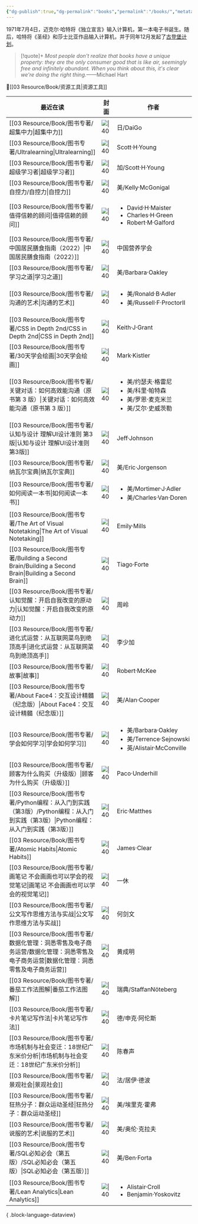 ```yaml
---
{"dg-publish":true,"dg-permalink":"books","permalink":"/books/","metatags":{"description":"这里是 🏡Davon的数字花园，是个人不断发展的想法的集合，作为半成品的思考，在可探索的空间中，随时间推移不断播种、修剪、塑造","og:site_name":"DavonOs","og:title":"饶丰书房","og:type":"article","og:url":"https://zuji.eu.org/books","og:image":null,"og:image:width":"400","og:image:alt":"articlecover","og:locale":"zh_cn"},"tags":["books"],"dgShowInlineTitle":true,"created":"2024-05-24 10:11","updated":"2025-08-11 20:36"}
---
```


1971年7月4日，迈克尔·哈特将《独立宣言》输入计算机，第一本电子书诞生。随后，哈特将《圣经》和莎士比亚作品输入计算机，并于同年12月发起了[古登堡计划](https://www.gutenberg.org/)。

>[!quote]+ 
>*Most people don't realize that books have a unique property: they are the only consumer good that is like air, seemingly free and infinitely abundant. When you think about this, it's clear we're doing the right thing.*——Michael Hart

🔎[[03 Resource/Book/资源工具\|资源工具]]

| 最近在读                                                                                                  | 封面                                                                                                                                                                                                                                           | 作者                                                                                            | 评分        |
| ----------------------------------------------------------------------------------------------------- | -------------------------------------------------------------------------------------------------------------------------------------------------------------------------------------------------------------------------------------------- | --------------------------------------------------------------------------------------------- | --------- |
| [[03 Resource/Book/图书专著/超集中力\|超集中力]]                                                               | ![\|40](https://cdn.weread.qq.com/outpic/73/3001011073.jpg)                                                                                                                                                                                  | 日/DaiGo                                                                                       | 7.7 ★★★☆☆ |
| [[03 Resource/Book/图书专著/Ultralearning\|Ultralearning]]                                             | ![\|40](https://m.media-amazon.com/images/I/81G9RTo7a3L._SY466_.jpg)                                                                                                                                                                         | Scott·H·Young                                                                                 | 8.1 ★★★★☆ |
| [[03 Resource/Book/图书专著/超级学习者\|超级学习者]]                                                             | ![\|40](https://www.shuzhaige.com/d/file/57531b876d7b3a84360979cded5820ab.jpg)                                                                                                                                                               | 加/Scott·H·Young                                                                               | 7.2 ★★★☆☆ |
| [[03 Resource/Book/图书专著/自控力/自控力\|自控力]]                                                             | ![\|40](https://gss0.baidu.com/7LsWdDW5_xN3otqbppnN2DJv/doc/pic/item/2f738bd4b31c870136d6f3ac2f7f9e2f0708ff1c.jpg)                                                                                                                           | 美/Kelly·McGonigal                                                                             | 8.2 ★★★★☆ |
| [[03 Resource/Book/图书专著/值得信赖的顾问\|值得信赖的顾问]]                                                         | ![\|40](https://wfqqreader-1252317822.image.myqcloud.com/cover/133/933133/t6_933133.jpg)                                                                                                                                                     | <ul><li>David·H·Maister</li><li>Charles·H·Green</li><li>Robert·M·Galford</li></ul>            | 8.2 ★★★★☆ |
| [[03 Resource/Book/图书专著/中国居民膳食指南（2022）\|中国居民膳食指南（2022）]]                                           | ![\|40](https://img.alicdn.com/i3/1069915587/O1CN01qdiqeE1r8tZRbP6V1_!!1069915587.jpg)                                                                                                                                                       | 中国营养学会                                                                                        | 8.6 ★★★★☆ |
| [[03 Resource/Book/图书专著/学习之道\|学习之道]]                                                               | ![\|40](https://cdn.weread.qq.com/weread/cover/96/YueWen_843465/t6_YueWen_843465.jpg)                                                                                                                                                        | 美/Barbara·Oakley                                                                              | 7.8 ★★★☆☆ |
| [[03 Resource/Book/图书专著/沟通的艺术\|沟通的艺术]]                                                             | ![\|40](https://pic1.zhimg.com/v2-a8b3d729a99952d5363d5315a0c93cc9_1440w.jpg)                                                                                                                                                                | <ul><li>美/Ronald·B·Adler</li><li>美/Russell·F·ProctorⅡ</li></ul>                               | 8.7 ★★★★☆ |
| [[03 Resource/Book/图书专著/CSS in Depth 2nd/CSS in Depth 2nd\|CSS in Depth 2nd]]                      | ![\|40](https://images.manning.com/360/480/resize/book/f/235f14b-90f6-43b8-8abd-62bc945d1624/Grant-2ed-HI.png)                                                                                                                               | Keith·J·Grant                                                                                 | \- \-     |
| [[03 Resource/Book/图书专著/30天学会绘画\|30天学会绘画]]                                                         | ![\|40](https://cdn.weread.qq.com/outpic/50/3000008050.jpg)                                                                                                                                                                                  | Mark·Kistler                                                                                  | 8.5 ★★★★☆ |
| [[03 Resource/Book/图书专著/关键对话：如何高效能沟通（原书第 3 版）\|关键对话：如何高效能沟通（原书第 3 版）]]                             | ![\|40](https://bookbk.img.zhangyue01.com/group61/M00/55/BE/CmQUOGQJfLSENxBzAAAAAFhc_JY995210658.jpg)                                                                                                                                        | <ul><li>美/约瑟夫·格雷尼</li><li>美/科里·帕特森</li><li>美/罗恩·麦克米兰</li><li>美/艾尔·史威茨勒</li></ul>              | \- \-     |
| [[03 Resource/Book/图书专著/认知与设计 理解UI设计准则 第3版\|认知与设计 理解UI设计准则 第3版]]                                   | ![\|40](https://i5.walmartimages.com/asr/e40fda23-efe4-469c-8f94-b1e7d8686d77.f371457f88a369e391c302eceb43f9fc.jpeg)                                                                                                                         | Jeff·Johnson                                                                                  | \- \-     |
| [[03 Resource/Book/图书专著/纳瓦尔宝典\|纳瓦尔宝典]]                                                             | ![\|40](https://cover.read.duokan.com/mfsv2/download/fdsc3/p01Coz5Gypkc/ng1gdlOiXUbfkf.jpg)                                                                                                                                                  | 美/Eric·Jorgenson                                                                              | 8.4 ★★★★☆ |
| [[03 Resource/Book/图书专著/如何阅读一本书\|如何阅读一本书]]                                                         | ![\|40](https://wfqqreader-1252317822.image.myqcloud.com/cover/810/23723810/t6_23723810.jpg)                                                                                                                                                 | <ul><li>美/Mortimer·J·Adler</li><li>美/Charles·Van·Doren</li></ul>                              | 8.6 ★★★★☆ |
| [[03 Resource/Book/图书专著/The Art of Visual Notetaking\|The Art of Visual Notetaking]]               | ![\|40](https://m.media-amazon.com/images/I/81CCVAmtqfL._SY425_.jpg)                                                                                                                                                                         | Emily·Mills                                                                                   | \- \-     |
| [[03 Resource/Book/图书专著/Building a Second Brain/Building a Second Brain\|Building a Second Brain]] | ![\|40](https://m.media-amazon.com/images/I/61PxZdCkHAL._SL1500_.jpg)                                                                                                                                                                        | Tiago·Forte                                                                                   | 8.1 ★★★★☆ |
| [[03 Resource/Book/图书专著/认知觉醒：开启自我改变的原动力\|认知觉醒：开启自我改变的原动力]]                                         | ![\|40](https://cdn.weread.qq.com/weread/cover/86/YueWen_33628204/t6_YueWen_33628204.jpg)                                                                                                                                                    | 周岭                                                                                            | 8 ★★★★☆   |
| [[03 Resource/Book/图书专著/进化式运营：从互联网菜鸟到绝顶高手\|进化式运营：从互联网菜鸟到绝顶高手]]                                     | ![\|40](https://wfqqreader-1252317822.image.myqcloud.com/cover/156/933156/t6_933156.jpg)                                                                                                                                                     | 李少加                                                                                           | 8.1 ★★★★☆ |
| [[03 Resource/Book/图书专著/故事\|故事]]                                                                   | ![\|40](https://m.media-amazon.com/images/I/71XRefvDWLL._SL1500_.jpg)                                                                                                                                                                        | Robert·McKee                                                                                  | 9.4 ★★★★☆ |
| [[03 Resource/Book/图书专著/About Face4：交互设计精髓（纪念版）\|About Face4：交互设计精髓（纪念版）]]                         | ![\|40](https://m.media-amazon.com/images/I/71i4O75zo-L._SY385_.jpg)                                                                                                                                                                         | 美/Alan·Cooper                                                                                 | 8.7 ★★★★☆ |
| [[03 Resource/Book/图书专著/学会如何学习\|学会如何学习]]                                                           | ![\|40](https://cdn.weread.qq.com/weread/cover/92/YueWen_27414240/t6_YueWen_27414240.jpg)                                                                                                                                                    | <ul><li>美/Barbara·Oakley</li><li>美/Terrence·Sejnowski</li><li>英/Alistair·McConville</li></ul> | 8.4 ★★★★☆ |
| [[03 Resource/Book/图书专著/顾客为什么购买（升级版）\|顾客为什么购买（升级版）]]                                               | ![\|40](https://gaoyuanxia.cn/wp-content/uploads/2025/06/gukeweishenmegoumai.jpg)                                                                                                                                                            | Paco·Underhill                                                                                | 7.9 ★★★☆☆ |
| [[03 Resource/Book/图书专著/Python编程：从入门到实践（第3版）/Python编程：从入门到实践（第3版）\|Python编程：从入门到实践（第3版）]]          | ![\|40](https://file.ituring.com.cn/LargeCover/23047b0f0134221867e2)                                                                                                                                                                         | Eric·Matthes                                                                                  | 9.2 ★★★★☆ |
| [[03 Resource/Book/图书专著/Atomic Habits\|Atomic Habits]]                                             | ![\|40](https://m.media-amazon.com/images/I/81ANaVZk5LL._SL1500_.jpg)                                                                                                                                                                        | James·Clear                                                                                   | 8.8 ★★★★☆ |
| [[03 Resource/Book/图书专著/画笔记 不会画画也可以学会的视觉笔记\|画笔记 不会画画也可以学会的视觉笔记]]                                   | ![\|40](https://ts1.tc.mm.bing.net/th/id/R-C.4c1d2eae5d43bff1335f813f21af5717?rik=k9a3MgB771ktvA&riu=http%3a%2f%2fpic.j9p.com%2fup%2f2021-1%2f16099860795580305.jpg&ehk=fdQmiDJsEAaO1rzJbE7Nk1Nmq54hIPct319bzNytG6s%3d&risl=&pid=ImgRaw&r=0) | 一休                                                                                            | 8.3 ★★★★☆ |
| [[03 Resource/Book/图书专著/公文写作思维方法与实战\|公文写作思维方法与实战]]                                                 | ![\|40](https://piccdn3.umiwi.com/uploader/image/cms_ebook/ddimg_202304200115/cms_1910086ac0012eb4.jpg)                                                                                                                                      | 何剑文                                                                                           | 7.9 ★★★☆☆ |
| [[03 Resource/Book/图书专著/数据化管理：洞悉零售及电子商务运营/数据化管理：洞悉零售及电子商务运营\|数据化管理：洞悉零售及电子商务运营]]                   | ![\|40](https://cdn.weread.qq.com/outpic/131/3000001131.jpg)                                                                                                                                                                                 | 黄成明                                                                                           | 8.3 ★★★★☆ |
| [[03 Resource/Book/图书专著/番茄工作法图解\|番茄工作法图解]]                                                         | ![\|40](https://wfqqreader-1252317822.image.myqcloud.com/cover/219/47562219/t5_47562219.jpg)                                                                                                                                                 | 瑞典/StaffanNöteberg                                                                            | 7.6 ★★★☆☆ |
| [[03 Resource/Book/图书专著/卡片笔记写作法\|卡片笔记写作法]]                                                         | ![\|40](https://www.diguage.com/images/books/how-to-take-smart-notes.jpg)                                                                                                                                                                    | 德/申克·阿伦斯                                                                                      | 7.8 ⭐⭐⭐   |
| [[03 Resource/Book/图书专著/市场机制与社会变迁：18世纪广东米价分析\|市场机制与社会变迁：18世纪广东米价分析]]                               | ![\|40](https://cdn.weread.qq.com/weread/cover/94/cpPlatform_1hVrQnbydwCg3sx3VdyNoZ/t6_cpPlatform_1hVrQnbydwCg3sx3VdyNoZ.jpg)                                                                                                                | 陈春声                                                                                           | 9 ⭐⭐⭐⭐    |
| [[03 Resource/Book/图书专著/景观社会\|景观社会]]                                                               | ![\|40](https://n.sinaimg.cn/translate/20170718/UpFp-fyiakwa4465859.jpg)                                                                                                                                                                     | 法/居伊·德波                                                                                       | 8.2 ⭐⭐⭐⭐  |
| [[03 Resource/Book/图书专著/狂热分子：群众运动圣经\|狂热分子：群众运动圣经]]                                                 | ![\|40](https://cdn.weread.qq.com/weread/cover/87/cpPlatform_rFmJNVGTqPHBn2Qzr4JDcK/t6_cpPlatform_rFmJNVGTqPHBn2Qzr4JDcK.jpg)                                                                                                                | 美/埃里克·霍弗                                                                                      | 8.8 ⭐⭐⭐⭐  |
| [[03 Resource/Book/图书专著/说服的艺术\|说服的艺术]]                                                             | ![\|40](https://pic.arkread.com/cover/ebook/f/407678746.1663919576.jpg)                                                                                                                                                                      | 美/奥伦·克拉夫                                                                                      | 8.3 ⭐⭐⭐⭐  |
| [[03 Resource/Book/图书专著/SQL必知必会（第五版）/SQL必知必会（第五版）\|SQL必知必会（第五版）]]                                  | ![\|40](https://wfqqreader-1252317822.image.myqcloud.com/cover/685/34336685/t6_34336685.jpg)                                                                                                                                                 | 美/Ben·Forta                                                                                   | 9.1 ★★★★☆ |
| [[03 Resource/Book/图书专著/Lean Analytics\|Lean Analytics]]                                           | ![\|40](https://m.media-amazon.com/images/I/6130r1y4XzL._SL1500_.jpg)                                                                                                                                                                        | <ul><li>Alistair·Croll</li><li>Benjamin·Yoskovitz</li></ul>                                   | \- \-     |

{ .block-language-dataview}
